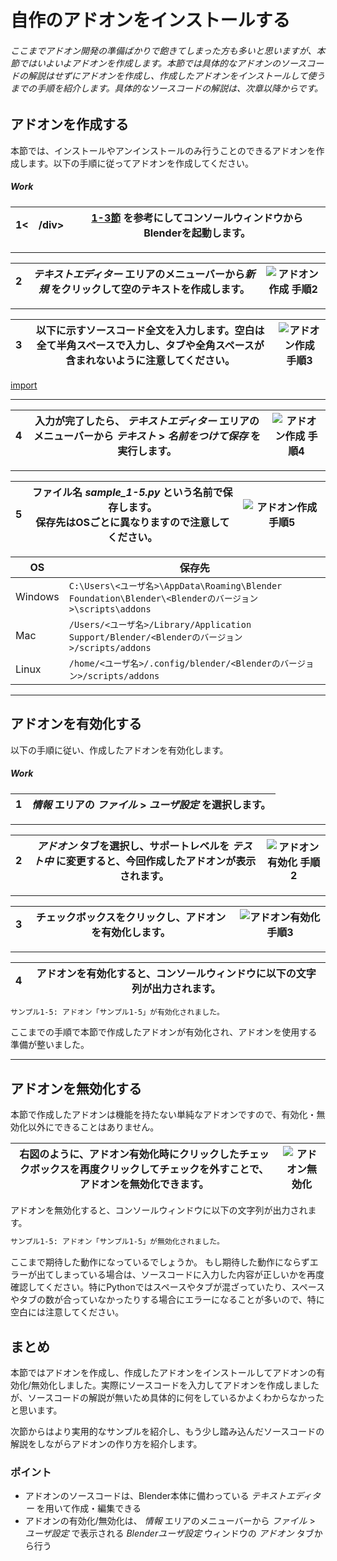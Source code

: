 <div id="sect_title_img_1_5"></div>

<div id="sect_title_text"></div>

# 自作のアドオンをインストールする

<div id="preface"></div>

###### ここまでアドオン開発の準備ばかりで飽きてしまった方も多いと思いますが、本節ではいよいよアドオンを作成します。本節では具体的なアドオンのソースコードの解説はせずにアドオンを作成し、作成したアドオンをインストールして使うまでの手順を紹介します。具体的なソースコードの解説は、次章以降からです。

## アドオンを作成する

本節では、インストールやアンインストールのみ行うことのできるアドオンを作成します。以下の手順に従ってアドオンを作成してください。

<div id="process_title"></div>

##### Work

<div id="process_noimg"></div>

|<div id="box">1<　/div>|[1-3節](03_Prepare_Add-on_development_environment.md) を参考にしてコンソールウィンドウからBlenderを起動します。|
|---|---|

<div id="process_sep"></div>

---

<div id="process"></div>

|<div id="box">2</div>|*テキストエディター* エリアのメニューバーから*新規* をクリックして空のテキストを作成します。|![アドオン作成 手順2](https://dl.dropboxusercontent.com/s/6x7jkbaadtehb2e/blender_make_add-on_2.png "アドオン作成 手順2")|
|---|---|---|

<div id="process_sep"></div>

---

<div id="process"></div>

|<div id="box">3</div>| 以下に示すソースコード全文を入力します。空白は全て半角スペースで入力し、タブや全角スペースが含まれないように注意してください。|![アドオン作成 手順3](https://dl.dropboxusercontent.com/s/yv4zxwqlzljnm10/blender_make_add-on_3.png "アドオン作成 手順3")|
|---|---|---|

[import](../../sample/src/chapter_01/sample_1-5.py)

<div id="process_sep"></div>

---

<div id="process"></div>

|<div id="box">4</div>|入力が完了したら、 *テキストエディター* エリアのメニューバーから *テキスト* > *名前をつけて保存* を実行します。|![アドオン作成 手順4](https://dl.dropboxusercontent.com/s/cbwyg0yebb8loww/blender_make_add-on_4.png "アドオン作成 手順4")|
|---|---|---|

<div id="process_sep"></div>

---

<div id="process"></div>

|<div id="box">5</div>|ファイル名 *sample_1-5.py* という名前で保存します。<br>保存先はOSごとに異なりますので注意してください。|![アドオン作成 手順5](https://dl.dropboxusercontent.com/s/z9ibf7qz2t1jlj7/blender_make_add-on_5.png "アドオン作成 手順5")|
|---|---|---|

|OS|保存先|
|---|---|
|Windows|```C:\Users\<ユーザ名>\AppData\Roaming\Blender Foundation\Blender\<Blenderのバージョン>\scripts\addons```|
|Mac|```/Users/<ユーザ名>/Library/Application Support/Blender/<Blenderのバージョン>/scripts/addons```|
|Linux|```/home/<ユーザ名>/.config/blender/<Blenderのバージョン>/scripts/addons```|

<div id="process_start_end"></div>

---


## アドオンを有効化する

以下の手順に従い、作成したアドオンを有効化します。


<div id="process_title"></div>

##### Work

<div id="process"></div>

|<div id="box">1</div>|*情報* エリアの *ファイル* > *ユーザ設定* を選択します。|
|---|---|

<div id="process_sep"></div>

---

<div id="process_noimg"></div>

|<div id="box">2</div>|*アドオン* タブを選択し、サポートレベルを *テスト中* に変更すると、今回作成したアドオンが表示されます。|![アドオン有効化 手順2](https://dl.dropboxusercontent.com/s/7p3apgnyvjj8dl0/blender_enable_add-on_1.png "アドオン有効化 手順2")|
|---|---|---|

<div id="process_sep"></div>

---

<div id="process"></div>

|<div id="box">3</div>|チェックボックスをクリックし、アドオンを有効化します。|![アドオン有効化 手順3](https://dl.dropboxusercontent.com/s/d5wd9q0xfdbpvqd/blender_enable_add-on_3.png "アドオン有効化 手順3")|
|---|---|---|

<div id="process_sep"></div>

---

<div id="process_noimg"></div>

|<div id="box">4</div>|アドオンを有効化すると、コンソールウィンドウに以下の文字列が出力されます。|
|---|---|

```sh
サンプル1-5: アドオン「サンプル1-5」が有効化されました。
```

ここまでの手順で本節で作成したアドオンが有効化され、アドオンを使用する準備が整いました。

<div id="process_start_end"></div>

---



## アドオンを無効化する

本節で作成したアドオンは機能を持たない単純なアドオンですので、有効化・無効化以外にできることはありません。

<div id="sidebyside"></div>

|右図のように、アドオン有効化時にクリックしたチェックボックスを再度クリックしてチェックを外すことで、アドオンを無効化できます。|![アドオン無効化](https://dl.dropboxusercontent.com/s/73xlppzkxu21u5w/blender_disable_add-on.png "アドオン無効化")|
|---|---|


アドオンを無効化すると、コンソールウィンドウに以下の文字列が出力されます。

```sh
サンプル1-5: アドオン「サンプル1-5」が無効化されました。
```

<div id="column"></div>

ここまで期待した動作になっているでしょうか。  もし期待した動作にならずエラーが出てしまっている場合は、ソースコードに入力した内容が正しいかを再度確認してください。特にPythonではスペースやタブが混ざっていたり、スペースやタブの数が合っていなかったりする場合にエラーになることが多いので、特に空白には注意してください。

## まとめ

本節ではアドオンを作成し、作成したアドオンをインストールしてアドオンの有効化/無効化しました。実際にソースコードを入力してアドオンを作成しましたが、ソースコードの解説が無いため具体的に何をしているかよくわからなかったと思います。

次節からはより実用的なサンプルを紹介し、もう少し踏み込んだソースコードの解説をしながらアドオンの作り方を紹介します。

<div id="point"></div>

### ポイント

<div id="point_item"></div>

* アドオンのソースコードは、Blender本体に備わっている *テキストエディター* を用いて作成・編集できる
* アドオンの有効化/無効化は、 *情報* エリアのメニューバーから *ファイル* > *ユーザ設定* で表示される *Blenderユーザ設定* ウィンドウの *アドオン* タブから行う
